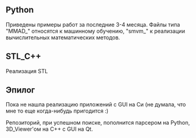 ## Python
Приведены примеры работ за последние 3-4 месяца. Файлы типа "MMAD_" относятся к машинному обучению, "smvm_" к реализации вычислительных математических методов.

## STL_C++ 
Реализация STL

## Эпилог
Пока не нашла реализацию приложений с GUI на Си (не думала, что мне то еще когда-нибудь пригодится :)

Репозиторий, при успешном поиске, пополнится парсером на Python, 3D_Viewer'ом на С++ с GUI на Qt.